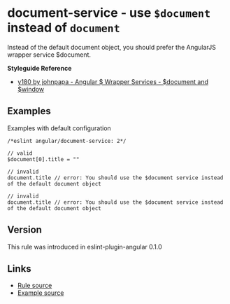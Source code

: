 <!-- WARNING: Generated documentation. Edit docs and examples in the rule and examples file ('rules/document-service.js', 'examples/document-service.js'). -->

# document-service - use `$document` instead of `document`

Instead of the default document object, you should prefer the AngularJS wrapper service $document.

**Styleguide Reference**

* [y180 by johnpapa - Angular $ Wrapper Services - $document and $window](https://github.com/johnpapa/angular-styleguide#style-y180)

## Examples

Examples with default configuration

    /*eslint angular/document-service: 2*/

    // valid
    $document[0].title = ""

    // invalid
    document.title // error: You should use the $document service instead of the default document object

    // invalid
    document.title // error: You should use the $document service instead of the default document object

## Version

This rule was introduced in eslint-plugin-angular 0.1.0

## Links

* [Rule source](../rules/document-service.js)
* [Example source](../examples/document-service.js)
